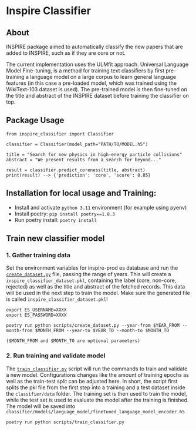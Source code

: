 # Inspire Classifier

## About
INSPIRE package aimed to automatically classify the new papers that are added to INSPIRE, such as if they are core or not.

The current implementation uses the ULMfit approach. Universal Language Model Fine-tuning, is a method for training text classifiers by first pre-training a language model on a large corpus to learn general language features (in this case a pre-loaded model, which was trained using the WikiText-103 dataset is used). The pre-trained model is then fine-tuned on the title and abstract of the INSPIRE dataset before training the classifier on top.


## Package Usage
```
from inspire_classifier import Classifier

classifier = Classifier(model_path="PATH/TO/MODEL.h5")

title = "Search for new physics in high-energy particle collisions"
abstract = "We present results from a search for beyond..."

result = classifier.predict_coreness(title, abstract)
print(result) --> {'prediction': 'core', 'score': 0.85}
```



## Installation for local usage and Training:
* Install and activate `python 3.11` environment (for example using pyenv)
* Install poetry: `pip install poetry==1.8.3`
* Run poetry install: `poetry install`


## Train new classifier model
### 1. Gather training data
Set the environment variables for inspire-prod es database and run the [`create_dataset.py`](scripts/create_dataset.py) file, passing the range of years. This will create a `inspire_classifier_dataset.pkl`, containing the label (core, non-core, rejected) as well as the title and abstract of the fetched records. This data will be used in the next step to train the model. Make sure the generated file is called  `inspire_classifier_dataset.pkl`!

```
export ES_USERNAME=XXXX
export ES_PASSWORD=XXXX

poetry run python scripts/create_dataset.py --year-from $YEAR_FROM --month-from $MONTH_FROM --year-to $YEAR_TO --month-to $MONTH_TO

($MONTH_FROM and $MONTH_TO are optional parameters)
```


### 2. Run training and validate model
The [`train_classifier.py`](scripts/train_classifier.py) script will run the commands to train and validate a new model. Configurations changes like the amount of training epochs as well as the train-test split can be adjusted here. In short, the script first splits the pkl file from the first step into a training and a test dataset inside the `classifier/data` folder. The training set is then used to train the model, while the test set is used to evaluate the model after the training is finished. The model will be saved into `classifier/models/language_model/finetuned_language_model_encoder.h5`

```
poetry run python scripts/train_classifier.py
```

